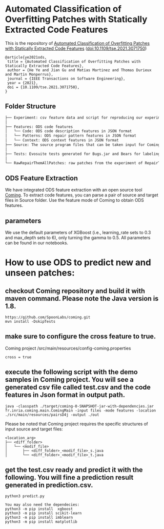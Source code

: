 
# Automated Classification of Overfitting Patches with Statically Extracted Code Features

This is the repository of [Automated Classification of Overfitting Patches with Statically Extracted Code Features](http://arxiv.org/pdf/1910.12057) ([doi:10.1109/tse.2021.3071750](https://doi.org/10.1109/tse.2021.3071750))

```
@article{ye2021ods,
 title = {Automated Classification of Overfitting Patches with Statically Extracted Code Features},
 author = {He Ye and Jian Gu and Matias Martinez and Thomas Durieux and Martin Monperrus},
 journal = {IEEE Transactions on Software Engineering},
 year = {2021},
 doi = {10.1109/tse.2021.3071750},
}
```



## Folder Structure
 ```bash
├── Experiment: csv feature data and script for reproducing our experiment
│ 
├── Features: ODS code features
│   └── Code: ODS code description features in JSON format
│   └── Patterns: ODS repair pattern features in JSON format
│   └── Context: ODS context features in JSON format 
├── Source: The source program files that can be taken input for Coming to generate ODS features
│
├── Tests: Evosuite tests generated for Bugs.jar and Bears for labeling the correctness of RepairThemAll patches
│
└── RawRepairThemAllPatches: raw patches from the experiment of RepairThemAll

```


## ODS Feature Extraction

We have integrated ODS feature extraction with an open source tool [Coming](https://github.com/SpoonLabs/coming). 
To extract code features, you can parse a pair of source and target files in Source folder. 
Use the feature mode of Coming to obtain ODS features. 

## parameters
We use the default parameters of XGBoost (i.e., learning_rate sets to 0.3 and max_depth sets to 6), only turning the gamma to 0.5. All parameters can be found in our notebooks. 


# How to use ODS to predict new and unseen patches:

## checkout Coming repository and build it with maven command. Please note the Java version is 1.8.
```
https://github.com/SpoonLabs/coming.git
mvn install -DskipTests
```
## make sure to configure the cross feature to true. 
Coming project /src/main/resources/config-coming.properties
```
cross = true
```
## execute the following script with the demo samples in Coming project. You will see a generated csv file called test.csv and the code features in Json format in output path.
```
java -classpath ./target/coming-0-SNAPSHOT-jar-with-dependencies.jar fr.inria.coming.main.ComingMain -input files -mode features -location ./src/main/resources/pairsD4j -output ./out
```
Please be noted that Coming project requires the specific structures of input source and target files: 
```
<location_arg>
├── <diff_folder>
│   └── <modif_file>
│       ├── <diff_folder>_<modif_file>_s.java
│       └── <diff_folder>_<modif_file>_t.java
```
## get the test.csv ready and predict it with the following. You will fine a prediction result generated in prediction.csv.
```
python3 predict.py

You may also need the dependecies:
python3 -m pip install  xgboost
python3 -m pip install scikit-learn
python3 -m pip install imblearn
python3 -m pip install matplotlib
```

